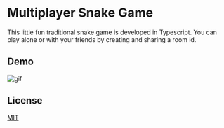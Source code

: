 # Multiplayer Snake Game

This little fun traditional snake game is developed in Typescript. You can play alone or with your friends by creating and sharing a room id.

## Demo

![gif](https://media.giphy.com/media/iis7r98lXoSoBrTEj7/giphy.gif?cid=790b7611f92903035b082b03d32067ba8e0f2a6924d235cd&rid=giphy.gif&ct=g)

## License
[MIT](https://choosealicense.com/licenses/mit/)
